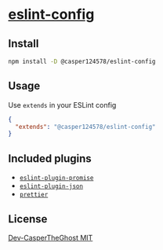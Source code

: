 # [eslint-config](https://npm.im/@casper124578/eslint-config)

## Install

```bash
npm install -D @casper124578/eslint-config
```

## Usage

Use `extends` in your ESLint config

```json
{
  "extends": "@casper124578/eslint-config"
}
```

## Included plugins

- [`eslint-plugin-promise`](https://www.npmjs.com/package/eslint-plugin-promise)
- [`eslint-plugin-json`](https://www.npmjs.com/package/eslint-plugin-json)
- [`prettier`](https://www.npmjs.com/package/prettier)

## License

[Dev-CasperTheGhost MIT](../../LICENSE)
